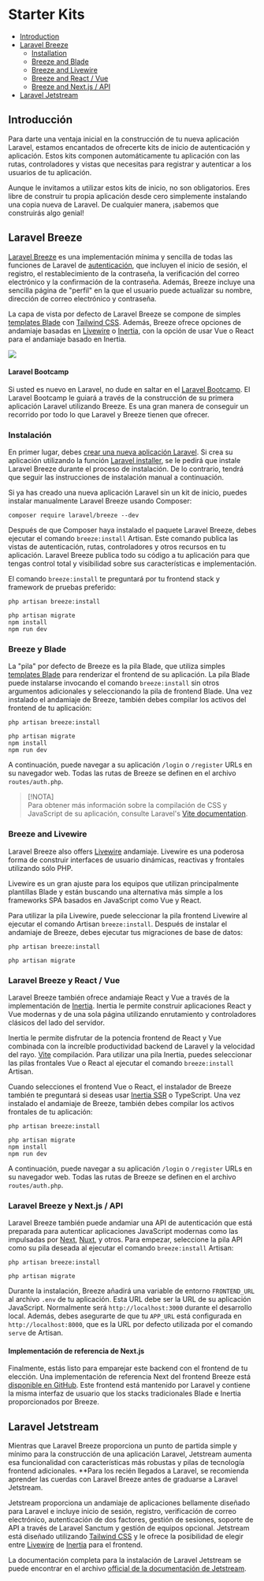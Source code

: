 # Starter Kits

- [Introduction](#introduction)
- [Laravel Breeze](#laravel-breeze)
    - [Installation](#laravel-breeze-installation)
    - [Breeze and Blade](#breeze-and-blade)
    - [Breeze and Livewire](#breeze-and-livewire)
    - [Breeze and React / Vue](#breeze-and-inertia)
    - [Breeze and Next.js / API](#breeze-and-next)
- [Laravel Jetstream](#laravel-jetstream)

<a name="introduction"></a>
## Introducción

Para darte una ventaja inicial en la construcción de tu nueva aplicación Laravel, estamos encantados de ofrecerte kits de inicio de autenticación y aplicación. Estos kits componen automáticamente tu aplicación con las rutas, controladores y vistas que necesitas para registrar y autenticar a los usuarios de tu aplicación.

Aunque le invitamos a utilizar estos kits de inicio, no son obligatorios. Eres libre de construir tu propia aplicación desde cero simplemente instalando una copia nueva de Laravel. De cualquier manera, ¡sabemos que construirás algo genial!

<a name="laravel-breeze"></a>
## Laravel Breeze

[Laravel Breeze](https://github.com/laravel/breeze) es una implementación mínima y sencilla de todas las funciones de Laravel de [autenticación](/docs/{{version}}/authentication), que incluyen el inicio de sesión, el registro, el restablecimiento de la contraseña, la verificación del correo electrónico y la confirmación de la contraseña. Además, Breeze incluye una sencilla página de "perfil" en la que el usuario puede actualizar su nombre, dirección de correo electrónico y contraseña.

La capa de vista por defecto de Laravel Breeze se compone de simples [templates Blade](/docs/{{version}}/blade) con [Tailwind CSS](https://tailwindcss.com). Además, Breeze ofrece opciones de andamiaje basadas en [Livewire](https://livewire.laravel.com) o [Inertia](https://inertiajs.com), con la opción de usar Vue o React para el andamiaje basado en Inertia.

<img src="https://laravel.com/img/docs/breeze-register.png">

#### Laravel Bootcamp

Si usted es nuevo en Laravel, no dude en saltar en el [Laravel Bootcamp](https://bootcamp.laravel.com). El Laravel Bootcamp le guiará a través de la construcción de su primera aplicación Laravel utilizando Breeze. Es una gran manera de conseguir un recorrido por todo lo que Laravel y Breeze tienen que ofrecer.

<a name="laravel-breeze-installation"></a>
### Instalación

En primer lugar, debes [crear una nueva aplicación Laravel](/docs/{{version}}/installation). Si crea su aplicación utilizando la función [Laravel installer](/docs/{{version}}/installation#creating-a-laravel-project), se le pedirá que instale Laravel Breeze durante el proceso de instalación. De lo contrario, tendrá que seguir las instrucciones de instalación manual a continuación.

Si ya has creado una nueva aplicación Laravel sin un kit de inicio, puedes instalar manualmente Laravel Breeze usando Composer:

```shell
composer require laravel/breeze --dev
```

Después de que Composer haya instalado el paquete Laravel Breeze, debes ejecutar el comando `breeze:install` Artisan. Este comando publica las vistas de autenticación, rutas, controladores y otros recursos en tu aplicación. Laravel Breeze publica todo su código a tu aplicación para que tengas control total y visibilidad sobre sus características e implementación.

El comando `breeze:install` te preguntará por tu frontend stack y framework de pruebas preferido:

```shell
php artisan breeze:install

php artisan migrate
npm install
npm run dev
```

<a name="breeze-and-blade"></a>
### Breeze y Blade

La "pila" por defecto de Breeze es la pila Blade, que utiliza simples [templates Blade](/docs/{{version}}/blade) para renderizar el frontend de su aplicación. La pila Blade puede instalarse invocando el comando `breeze:install` sin otros argumentos adicionales y seleccionando la pila de frontend Blade. Una vez instalado el andamiaje de Breeze, también debes compilar los activos del frontend de tu aplicación:

```shell
php artisan breeze:install

php artisan migrate
npm install
npm run dev
```

A continuación, puede navegar a su aplicación `/login` o `/register` URLs en su navegador web. Todas las rutas de Breeze se definen en el archivo `routes/auth.php`.

> [!NOTA]  
> Para obtener más información sobre la compilación de CSS y JavaScript de su aplicación, consulte Laravel's [Vite documentation](/docs/{{version}}/vite#running-vite).

<a name="breeze-and-livewire"></a>
### Breeze and Livewire

Laravel Breeze also offers [Livewire](https://livewire.laravel.com) andamiaje. Livewire es una poderosa forma de construir interfaces de usuario dinámicas, reactivas y frontales utilizando sólo PHP.

Livewire es un gran ajuste para los equipos que utilizan principalmente plantillas Blade y están buscando una alternativa más simple a los frameworks SPA basados en JavaScript como Vue y React.

Para utilizar la pila Livewire, puede seleccionar la pila frontend Livewire al ejecutar el comando Artisan `breeze:install`. Después de instalar el andamiaje de Breeze, debes ejecutar tus migraciones de base de datos:

```shell
php artisan breeze:install

php artisan migrate
```

<a name="breeze-and-inertia"></a>
### Laravel Breeze y React / Vue

Laravel Breeze también ofrece andamiaje React y Vue a través de la implementación de [Inertia](https://inertiajs.com). Inertia le permite construir aplicaciones React y Vue modernas y de una sola página utilizando enrutamiento y controladores clásicos del lado del servidor.

Inertia le permite disfrutar de la potencia frontend de React y Vue combinada con la increíble productividad backend de Laravel y la velocidad del rayo. [Vite](https://vitejs.dev) compilación. Para utilizar una pila Inertia, puedes seleccionar las pilas frontales Vue o React al ejecutar el comando `breeze:install` Artisan.

Cuando selecciones el frontend Vue o React, el instalador de Breeze también te preguntará si deseas usar [Inertia SSR](https://inertiajs.com/server-side-rendering) o TypeScript. Una vez instalado el andamiaje de Breeze, también debes compilar los activos frontales de tu aplicación:

```shell
php artisan breeze:install

php artisan migrate
npm install
npm run dev
```

A continuación, puede navegar a su aplicación `/login` o `/register` URLs en su navegador web. Todas las rutas de Breeze se definen en el archivo `routes/auth.php`.

<a name="breeze-and-next"></a>
### Laravel Breeze y Next.js / API

Laravel Breeze también puede andamiar una API de autenticación que está preparada para autenticar aplicaciones JavaScript modernas como las impulsadas por [Next](https://nextjs.org), [Nuxt](https://nuxt.com), y otros. Para empezar, seleccione la pila API como su pila deseada al ejecutar el comando `breeze:install` Artisan:

```shell
php artisan breeze:install

php artisan migrate
```

Durante la instalación, Breeze añadirá una variable de entorno `FRONTEND_URL` al archivo `.env` de tu aplicación. Esta URL debe ser la URL de su aplicación JavaScript. Normalmente será `http://localhost:3000` durante el desarrollo local. Además, debes asegurarte de que tu `APP_URL` está configurada en `http://localhost:8000`, que es la URL por defecto utilizada por el comando `serve` de Artisan.

<a name="next-reference-implementation"></a>
#### Implementación de referencia de Next.js

Finalmente, estás listo para emparejar este backend con el frontend de tu elección. Una implementación de referencia Next del frontend Breeze está [disponible en GitHub](https://github.com/laravel/breeze-next). Este frontend está mantenido por Laravel y contiene la misma interfaz de usuario que los stacks tradicionales Blade e Inertia proporcionados por Breeze.

<a name="laravel-jetstream"></a>
## Laravel Jetstream

Mientras que Laravel Breeze proporciona un punto de partida simple y mínimo para la construcción de una aplicación Laravel, Jetstream aumenta esa funcionalidad con características más robustas y pilas de tecnología frontend adicionales. **Para los recién llegados a Laravel, se recomienda aprender las cuerdas con Laravel Breeze antes de graduarse a Laravel Jetstream.

Jetstream proporciona un andamiaje de aplicaciones bellamente diseñado para Laravel e incluye inicio de sesión, registro, verificación de correo electrónico, autenticación de dos factores, gestión de sesiones, soporte de API a través de Laravel Sanctum y gestión de equipos opcional. Jetstream está diseñado utilizando [Tailwind CSS](https://tailwindcss.com) y le ofrece la posibilidad de elegir entre [Livewire](https://livewire.laravel.com) de [Inertia](https://inertiajs.com) para el frontend.

La documentación completa para la instalación de Laravel Jetstream se puede encontrar en el archivo [official de la documentación de Jetstream](https://jetstream.laravel.com).
